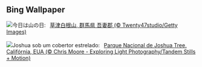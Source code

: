 ## Bing Wallpaper
![](https://www.bing.com/th?id=OHR.MountainDay2024_JA-JP9130465329_UHD.jpg&w=1000)今日は山の日:&nbsp;&ensp;[草津白根山, 群馬県 吾妻郡 (© Twenty47studio/Getty Images)](https://www.bing.com/th?id=OHR.MountainDay2024_JA-JP9130465329_UHD.jpg)
<br><br/>
![](https://www.bing.com/th?id=OHR.JoshuaTreeNP_PT-BR8498081592_UHD.jpg&w=1000)Joshua sob um cobertor estrelado:&nbsp;&ensp;[Parque Nacional de Joshua Tree, Califórnia, EUA (© Chris Moore - Exploring Light Photography/Tandem Stills + Motion)](https://www.bing.com/th?id=OHR.JoshuaTreeNP_PT-BR8498081592_UHD.jpg)
<br><br/>

